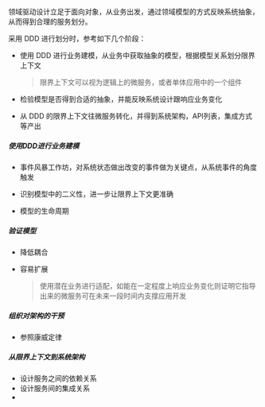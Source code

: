 

领域驱动设计立足于面向对象，从业务出发，通过领域模型的方式反映系统抽象，从而得到合理的服务划分。

采用 DDD 进行划分时，参考如下几个阶段：

- 使用 DDD 进行业务建模，从业务中获取抽象的模型，根据模型关系划分限界上下文

  > 限界上下文可以视为逻辑上的微服务，或者单体应用中的一个组件

- 检验模型是否得到合适的抽象，并能反映系统设计跟响应业务变化

- 从 DDD 的限界上下文往微服务转化，并得到系统架构，API列表，集成方式等产出 

##### 使用DDD进行业务建模

- 事件风暴工作坊，对系统状态做出改变的事件做为关键点，从系统事件的角度触发

- 识别模型中的二义性，进一步让限界上下文更准确
- 模型的生命周期

##### 验证模型 

- 降低耦合

- 容易扩展

  > 使用潜在业务进行适配，如能在一定程度上响应业务变化则证明它指导出来的微服务可在未来一段时间内支撑应用开发

##### 组织对架构的干预

- 参照康威定律

##### 从限界上下文到系统架构

- 设计服务之间的依赖关系
- 设计服务间的集成关系 
- 


